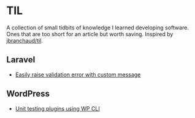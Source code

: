 # TIL
A collection of small tidbits of knowledge I learned developing software. Ones that are too short for an article but worth saving. Inspired by [jbranchaud/til](https://github.com/jbranchaud/til/).

## Laravel

- [Easily raise validation error with custom message](https://github.com/lukapeharda/til/blob/master/laravel/easily-raise-validation-error-with-custom-message.md)

## WordPress

- [Unit testing plugins using WP CLI](https://github.com/lukapeharda/til/blob/master/wordpress/unit-testing-plugins-using-wp-cli.md)
